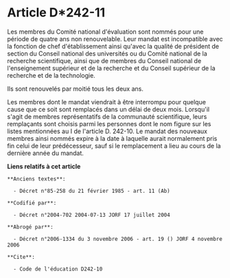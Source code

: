 # Article D*242-11

Les membres du Comité national d'évaluation sont nommés pour une période de quatre ans non renouvelable. Leur mandat est
incompatible avec la fonction de chef d'établissement ainsi qu'avec la qualité de président de section du Conseil national
des universités ou du Comité national de la recherche scientifique, ainsi que de membres du Conseil national de
l'enseignement supérieur et de la recherche et du Conseil supérieur de la recherche et de la technologie.

Ils sont renouvelés par moitié tous les deux ans.

Les membres dont le mandat viendrait à être interrompu pour quelque cause que ce soit sont remplacés dans un délai de deux
mois. Lorsqu'il s'agit de membres représentatifs de la communauté scientifique, leurs remplaçants sont choisis parmi les
personnes dont le nom figure sur les listes mentionnées au I de l'article D. 242-10. Le mandat des nouveaux membres ainsi
nommés expire à la date à laquelle aurait normalement pris fin celui de leur prédécesseur, sauf si le remplacement a lieu au
cours de la dernière année du mandat.

**Liens relatifs à cet article**

	**Anciens textes**:

	  - Décret n°85-258 du 21 février 1985 - art. 11 (Ab)

	**Codifié par**:

	  - Décret n°2004-702 2004-07-13 JORF 17 juillet 2004

	**Abrogé par**:

	  - Décret n°2006-1334 du 3 novembre 2006 - art. 19 () JORF 4 novembre 2006

	**Cite**:

	  - Code de l'éducation D242-10
